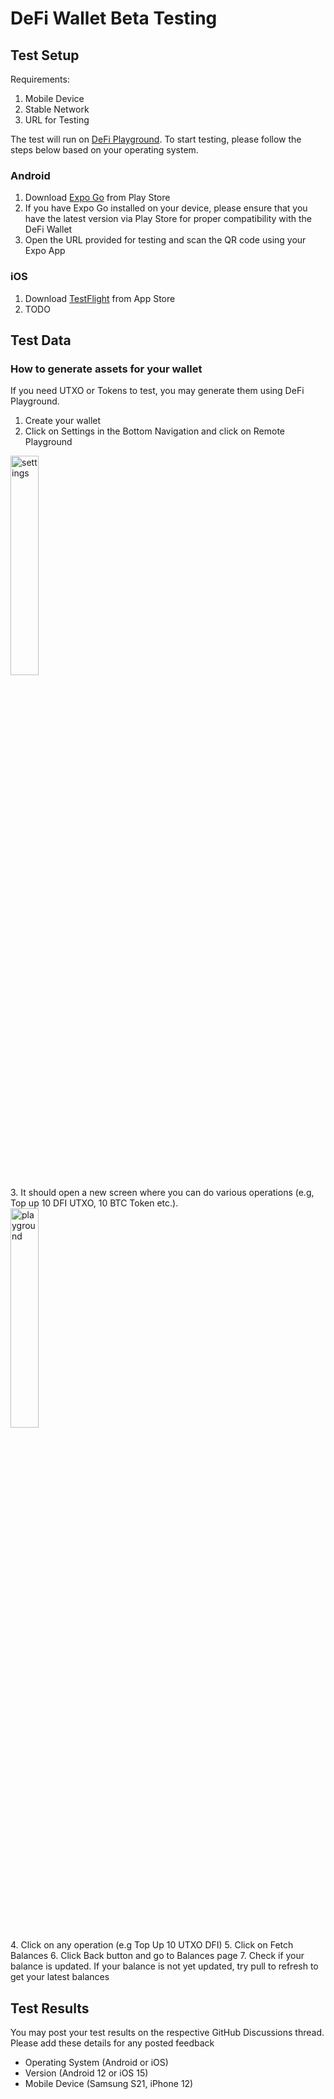# DeFi Wallet Beta Testing

## Test Setup
Requirements:

1. Mobile Device 
2. Stable Network
3. URL for Testing 

The test will run on [DeFi Playground](https://github.com/DeFiCh/wallet#testing). To start testing, please follow the steps below based on your operating system.

### Android
1. Download [Expo Go](https://play.google.com/store/apps/details?id=host.exp.exponent&hl=en&gl=US) from Play Store
2. If you have Expo Go installed on your device, please ensure that you have the latest version via Play Store for proper compatibility with the DeFi Wallet
3. Open the URL provided for testing and scan the QR code using your Expo App

### iOS
1. Download [TestFlight](https://apps.apple.com/us/app/testflight/id899247664) from App Store
2. TODO

## Test Data

### How to generate assets for your wallet
If you need UTXO or Tokens to test, you may generate them using DeFi Playground.

1. Create your wallet
2. Click on Settings in the Bottom Navigation and click on Remote Playground
<div>
<img alt="settings" width="30%" src="images/beta_testing/settings.jpg" />
</div>
3. It should open a new screen where you can do various operations (e.g, Top up 10 DFI UTXO, 10 BTC Token etc.).
<div>
<img alt="playground" width="30%" src="images/beta_testing/playground.jpg" />
</div>
4. Click on any operation (e.g Top Up 10 UTXO DFI) 
5. Click on Fetch Balances
6. Click Back button and go to Balances page
7. Check if your balance is updated. If your balance is not yet updated, try pull to refresh to get your latest balances

## Test Results
You may post your test results on the respective GitHub Discussions thread. Please add these details for any posted feedback

- Operating System (Android or iOS) 
- Version (Android 12 or iOS 15)
- Mobile Device (Samsung S21, iPhone 12)






